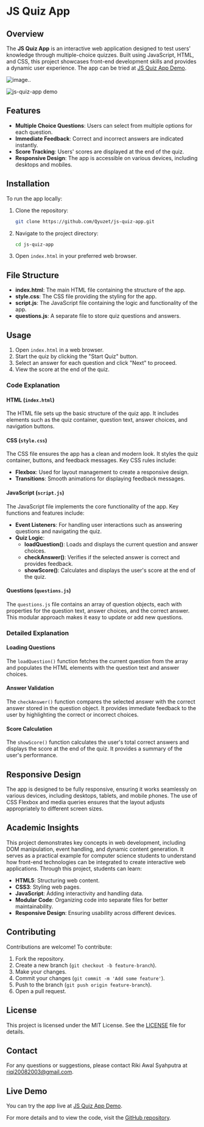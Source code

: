# JS Quiz App

## Overview

The **JS Quiz App** is an interactive web application designed to test users' knowledge through multiple-choice quizzes. Built using JavaScript, HTML, and CSS, this project showcases front-end development skills and provides a dynamic user experience. The app can be tried at [JS Quiz App Demo](https://qyuzet.github.io/js-quiz-app/).

![image](https://github.com/Qyuzet/js-quiz-app/assets/93258081/57ded999-cabf-4516-9763-277389c256ca)..

![js-quiz-app demo](https://github.com/Qyuzet/js-quiz-app/assets/93258081/2362db0d-e014-43b5-adbe-f84bb28aab3a)


## Features

- **Multiple Choice Questions**: Users can select from multiple options for each question.
- **Immediate Feedback**: Correct and incorrect answers are indicated instantly.
- **Score Tracking**: Users' scores are displayed at the end of the quiz.
- **Responsive Design**: The app is accessible on various devices, including desktops and mobiles.

## Installation

To run the app locally:

1. Clone the repository:
    ```bash
    git clone https://github.com/Qyuzet/js-quiz-app.git
    ```
2. Navigate to the project directory:
    ```bash
    cd js-quiz-app
    ```
3. Open `index.html` in your preferred web browser.

## File Structure

- **index.html**: The main HTML file containing the structure of the app.
- **style.css**: The CSS file providing the styling for the app.
- **script.js**: The JavaScript file containing the logic and functionality of the app.
- **questions.js**: A separate file to store quiz questions and answers.

## Usage

1. Open `index.html` in a web browser.
2. Start the quiz by clicking the "Start Quiz" button.
3. Select an answer for each question and click "Next" to proceed.
4. View the score at the end of the quiz.

### Code Explanation

#### HTML (`index.html`)

The HTML file sets up the basic structure of the quiz app. It includes elements such as the quiz container, question text, answer choices, and navigation buttons.

#### CSS (`style.css`)

The CSS file ensures the app has a clean and modern look. It styles the quiz container, buttons, and feedback messages. Key CSS rules include:

- **Flexbox**: Used for layout management to create a responsive design.
- **Transitions**: Smooth animations for displaying feedback messages.

#### JavaScript (`script.js`)

The JavaScript file implements the core functionality of the app. Key functions and features include:

- **Event Listeners**: For handling user interactions such as answering questions and navigating the quiz.
- **Quiz Logic**:
  - **loadQuestion()**: Loads and displays the current question and answer choices.
  - **checkAnswer()**: Verifies if the selected answer is correct and provides feedback.
  - **showScore()**: Calculates and displays the user's score at the end of the quiz.

#### Questions (`questions.js`)

The `questions.js` file contains an array of question objects, each with properties for the question text, answer choices, and the correct answer. This modular approach makes it easy to update or add new questions.

### Detailed Explanation

#### Loading Questions
The `loadQuestion()` function fetches the current question from the array and populates the HTML elements with the question text and answer choices.

#### Answer Validation
The `checkAnswer()` function compares the selected answer with the correct answer stored in the question object. It provides immediate feedback to the user by highlighting the correct or incorrect choices.

#### Score Calculation
The `showScore()` function calculates the user's total correct answers and displays the score at the end of the quiz. It provides a summary of the user's performance.

## Responsive Design

The app is designed to be fully responsive, ensuring it works seamlessly on various devices, including desktops, tablets, and mobile phones. The use of CSS Flexbox and media queries ensures that the layout adjusts appropriately to different screen sizes.

## Academic Insights

This project demonstrates key concepts in web development, including DOM manipulation, event handling, and dynamic content generation. It serves as a practical example for computer science students to understand how front-end technologies can be integrated to create interactive web applications. Through this project, students can learn:

- **HTML5**: Structuring web content.
- **CSS3**: Styling web pages.
- **JavaScript**: Adding interactivity and handling data.
- **Modular Code**: Organizing code into separate files for better maintainability.
- **Responsive Design**: Ensuring usability across different devices.

## Contributing

Contributions are welcome! To contribute:

1. Fork the repository.
2. Create a new branch (`git checkout -b feature-branch`).
3. Make your changes.
4. Commit your changes (`git commit -m 'Add some feature'`).
5. Push to the branch (`git push origin feature-branch`).
6. Open a pull request.

## License

This project is licensed under the MIT License. See the [LICENSE](https://github.com/Qyuzet/js-quiz-app/blob/main/LICENSE) file for details.

## Contact

For any questions or suggestions, please contact Riki Awal Syahputra at [riqi20082003@gmail.com](mailto:riqi20082003@gmail.com).

## Live Demo

You can try the app live at [JS Quiz App Demo](https://qyuzet.github.io/js-quiz-app/).

For more details and to view the code, visit the [GitHub repository](https://github.com/Qyuzet/js-quiz-app).
